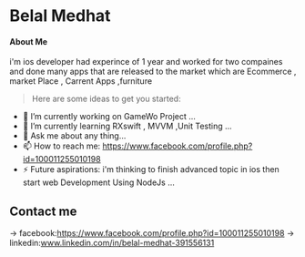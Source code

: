 # Belal Medhat
#### About Me 
i'm ios developer had experince of 1 year and worked for two compaines and done many apps that are released to the market which are Ecommerce , market Place , Carrent Apps ,furniture 

>Here are some ideas to get you started:

- 🔭 I’m currently working on GameWo Project ...
- 🌱 I’m currently learning RXswift , MVVM ,Unit Testing ...
- 💬 Ask me about any thing...
- 📫 How to reach me: https://www.facebook.com/profile.php?id=100011255010198
- ⚡ Future aspirations: i'm thinking to finish advanced topic in ios then start web Development Using NodeJs ...

## Contact me

-> facebook:https://www.facebook.com/profile.php?id=100011255010198
-> linkedin:www.linkedin.com/in/belal-medhat-391556131
